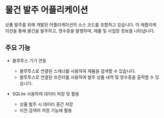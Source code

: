 # 물건 발주 어플리케이션
상품 발주를 위해 개발된 어플리케이션의 소스 코드를 포함하고 있습니다. 이 애플리케이션을 통해 물건을 발주하고, 영수증을 발행하며, 제품 및 사업장 정보를 나타냅니다.

## 주요 기능
- 블루투스 기기 연동
  - 블루투스로 연결된 스캐너를 사용하여 제품을 검색할 수 있습니다.
  - 블루투스로 연결된 프린터를 사용하여 발주 상품 내역 및 영수증을 출력할 수 있습니다.

    
- SQLite 사용하여 데이터 저장 및 활용
  - 상품 발주 시 데이터 중간 저장
  - 이전 검색어 저장 기능에 활용

